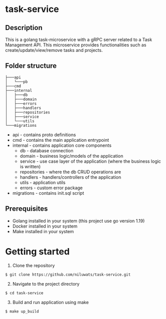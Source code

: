 # task-service

## Description

This is a golang task-microservice with a gRPC server related to a Task Management API. This microservice provides functionalities such as create/update/view/remove tasks and projects.

## Folder structure

```
├───api
│   └───pb
├───cmd
├───internal
│   ├───db
│   ├───domain
│   ├───errors
│   ├───handlers
│   ├───repositories
│   ├───service
│   └───utils
└───migrations
```

- api - contains proto definitions
- cmd - contains the main application entrypoint
- internal - contains application core components
    - db - database connection
    - domain - business logic/models of the application
    - service - use case layer of the application (where the business logic is written)
    - repositories - where the db CRUD operations are
    - handlers - handlers/controllers of the application
    - utils - application utils
    - errors - custom error package
- migrations - contains init.sql script

## Prerequisites
- Golang installed in your system (this project use go version 1.19)
- Docker installed in your system
- Make installed in your system

# Getting started

1. Clone the repository

```
$ git clone https://github.com/niluwats/task-service.git
```

2. Navigate to the project directory

```
$ cd task-service
```

3. Build and run application using make

```
$ make up_build
```